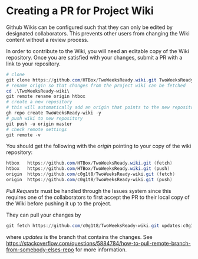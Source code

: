 # Creating a PR for Project Wiki

Github Wikis can be configured such that they can only be edited by designated collaborators. This prevents other users from changing the Wiki content without a review process.

In order to contribute to the Wiki, you will need an editable copy of the Wiki repository. Once you are satisfied with your changes, submit a PR with a link to your repository.

```Powershell
# clone
git clone https://github.com/HTBox/TwoWeeksReady.wiki.git TwoWeeksReady-wiki
# rename origin so that changes from the project wiki can be fetched
cd .\TwoWeeksReady-wiki\
git remote rename origin htbox
# create a new repository
# this will automatically add an origin that points to the new repository
gh repo create TwoWeeksReady-wiki -y
# push wiki to new repository
git push -u origin master
# check remote settings
git remote -v
```

You should get the following with the _origin_ pointing to your copy of the wiki repository:

```Powershell
htbox   https://github.com/HTBox/TwoWeeksReady.wiki.git (fetch)
htbox   https://github.com/HTBox/TwoWeeksReady.wiki.git (push)
origin  https://github.com/c0g1t8/TwoWeeksReady-wiki.git (fetch)
origin  https://github.com/c0g1t8/TwoWeeksReady-wiki.git (push)
```

_Pull Requests_ must be handled through the Issues system since this requires one of the collaborators to first accept the PR to their local copy of the Wiki before pushing it up to the project.

They can pull your changes by 

``` Powershell
git fetch https://github.com/c0g1t8/TwoWeeksReady-wiki.git updates:c0g1t8_updates
```

where *updates* is the branch that contains the changes.  See https://stackoverflow.com/questions/5884784/how-to-pull-remote-branch-from-somebody-elses-repo for more information.
